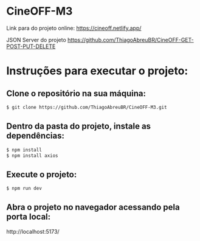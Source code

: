 # CineOFF-M3
Link para do projeto online: https://cineoff.netlify.app/

JSON Server do projeto
https://github.com/ThiagoAbreuBR/CineOFF-GET-POST-PUT-DELETE

# Instruções para executar o projeto:

## Clone o repositório na sua máquina:

```sh
$ git clone https://github.com/ThiagoAbreuBR/CineOFF-M3.git
```
## Dentro da pasta do projeto, instale as dependências:

```sh
$ npm install
$ npm install axios
```
## Execute o projeto:

```sh
$ npm run dev
```

## Abra o projeto no navegador acessando pela porta local:
http://localhost:5173/
